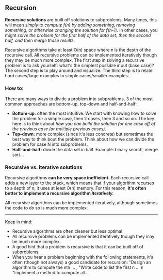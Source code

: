 <h2>Recursion</h2>
<p><b>Recursive solutions</b> are built off solutions to subproblems. Many times, this will mean <i>simply to compute f(n) by adding something, removing something, or otherwise changing the solution for f(n-1)</i>. In other cases, you might <i>solve the problem for the first half of the data set, then the second half, and then merge those results.</i></p>

<p>Recursive algorithms take at least O(n) space where n is the depth of the recursive call. All recursive problems can be implemented iteratively though they may be much more complex. The first step in solving a recursive problem is to ask yourself: what's the simplest possible input (base case)? The second step is to play around and visualize. The third step is to relate hard cases/large examples to simple cases/smaller examples.</p>

  <h3>How to:</h3>
  <p>There are many ways to divide a problem into subproblems. 3 of the most common approaches are bottom-up, top-down and half-and-half:</p>
  <ul>
    <li><b>Bottom-up:</b> often the most intuitive. We start with knowing how to solve the problem for a simple case, then 2 cases, then 3 and so on. The key here is to think about <i>how you can build the solution for one case off of the previous case (or multiple previous cases)</i>.</li>
    <li><b>Top-down:</b> more complex (since it's less concrete) but sometimes the best way to think bout the problem. Think about how we can divide the problem for case N into subproblems.</li>
    <li><b>Half-and-half:</b> divide the data set in half. Example: binary search, merge sort...</li>
  </ul>
  
<h3>Recursive vs. iterative solutions</h3>

<p>Recursive algorithms <b>can be very space inefficient.</b> Each recursive call adds a new layer to the stack, which means that if your algorithm recurses to a depth of n, it uses at least O(n) memory. For this reason, <b>it's often better to implement a recursive algorithm <i>iteratively.</i></b></p>
<p>All recursive algorithms can be implemented iteratively, although sometimes the code to do so is much more complex.</p>
  
  
---

Keep in mind:
<ul>
  <li>Recursive algorithms are often cleaner but less optimal.</li>
  <li>All recursive problems can be implemented iteratively though they may be much more complex.</li>
  <li>A good hint that a problem is recursive is that it can be built off of subproblems.</li>
  <li>When you hear a problem beginning with the following statements, it's often (though not always) a good candidate for recursion: "Design an algorithm to compute the nth ... , "Write code to list the first n ... n "Implement a method to compute all... </li>
</ul>
